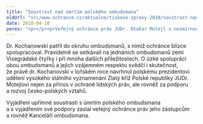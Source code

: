 ```yaml
---
title: "Soustrast nad úmrtím polského ombudsmana"
oldUrl: "src/www.ochrance.cz/aktualne/tiskove-zpravy-2010/soustrast-nad-umrtim-polskeho-ombudsmana"
date: 2010-04-10
perex: "<p></p><p>Veřejný ochránce práv JUDr. Otakar Motejl s nesmírnou lítostí přijal zprávu o smrti svého polského kolegy, ombudsmana Dr. Janusze Kochanowského, který dnes zahynul spolu s prezidentem Polské republiky a dalšími významnými představiteli polského státu při leteckém neštěstí u Smolenska.</p>"
---
```


<!-- imported from the old website -->

<p>Dr. Kochanowski patřil do okruhu ombudsmanů, s nimiž ochránce blízce spolupracoval. Pravidelně se setkávali na jednáních ombudsmanů zemí Visegrádské čtyřky i při mnoha dalších příležitostech. O úzké spolupráci obou ombudsmanů a jejich vzájemném respektu svědčí i skutečnost, že právě dr. Kochanovski v loňském roce navrhnul polskému prezidentovi udělení vysokého státního vyznamenání Zlatý kříž Polské republiky JUDr. Motejlovi nejen za přínos v ochraně lidských práv, ale rovněž za podporu a rozvoj česko-polských vztahů.</p><p>Vyjádření upřímné soustrasti s úmrtím polského ombudsmana a s vyjádřením své podpory zaslal veřejný ochránce práv jeho zástupcům a rovněž Kanceláři ombudsmana.</p>

